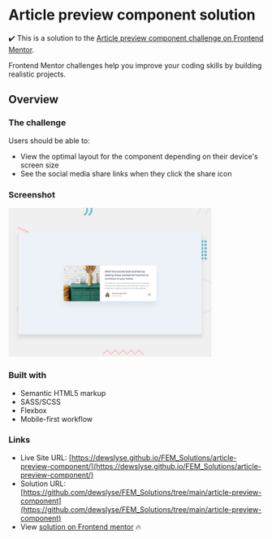 # Article preview component solution


:heavy_check_mark: This is a solution to the [Article preview component challenge on Frontend Mentor](https://www.frontendmentor.io/challenges/article-preview-component-dYBN_pYFT).

Frontend Mentor challenges help you improve your coding skills by building realistic projects. 

## Overview

### The challenge

Users should be able to:

- View the optimal layout for the component depending on their device's screen size
- See the social media share links when they click the share icon

### Screenshot

<img src="./design/desktop-preview.jpg" alt="screenshot" width="400"/>
  
### Built with

- Semantic HTML5 markup
- SASS/SCSS
- Flexbox
- Mobile-first workflow 

### Links

- Live Site URL: [https://dewslyse.github.io/FEM_Solutions/article-preview-component/](https://dewslyse.github.io/FEM_Solutions/article-preview-component/)
- Solution URL: [https://github.com/dewslyse/FEM_Solutions/tree/main/article-preview-component](https://github.com/dewslyse/FEM_Solutions/tree/main/article-preview-component)
- View [solution on Frontend mentor](https://www.frontendmentor.io/solutions/article-preview-component-xFGdBle4U) :fire:

